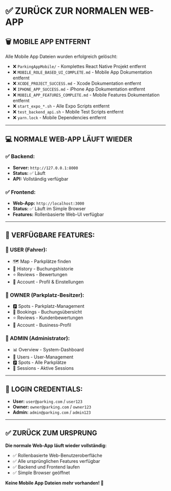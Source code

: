 # ✅ ZURÜCK ZUR NORMALEN WEB-APP

## 🗑️ **MOBILE APP ENTFERNT**

Alle Mobile App Dateien wurden erfolgreich gelöscht:

- ❌ `ParkingAppMobile/` - Komplettes React Native Projekt entfernt
- ❌ `MOBILE_ROLE_BASED_UI_COMPLETE.md` - Mobile App Dokumentation entfernt  
- ❌ `XCODE_PROJECT_SUCCESS.md` - Xcode Dokumentation entfernt
- ❌ `IPHONE_APP_SUCCESS.md` - iPhone App Dokumentation entfernt
- ❌ `MOBILE_APP_FEATURES_COMPLETE.md` - Mobile Features Dokumentation entfernt
- ❌ `start_expo_*.sh` - Alle Expo Scripts entfernt
- ❌ `test_backend_api.sh` - Mobile Test Scripts entfernt
- ❌ `yarn.lock` - Mobile Dependencies entfernt

---

## 💻 **NORMALE WEB-APP LÄUFT WIEDER**

### ✅ **Backend:**
- **Server:** `http://127.0.0.1:8000`
- **Status:** ✅ Läuft
- **API:** Vollständig verfügbar

### ✅ **Frontend:**
- **Web-App:** `http://localhost:3000`
- **Status:** ✅ Läuft im Simple Browser
- **Features:** Rollenbasierte Web-UI verfügbar

---

## 🎯 **VERFÜGBARE FEATURES:**

### **👤 USER (Fahrer):**
- 🗺️ Map - Parkplätze finden
- 📝 History - Buchungshistorie  
- ⭐ Reviews - Bewertungen
- 👤 Account - Profil & Einstellungen

### **🏢 OWNER (Parkplatz-Besitzer):**
- 🅿️ Spots - Parkplatz-Management
- 📝 Bookings - Buchungsübersicht
- ⭐ Reviews - Kundenbewertungen
- 🏢 Account - Business-Profil

### **👑 ADMIN (Administrator):**
- 📊 Overview - System-Dashboard
- 👥 Users - User-Management  
- 🅿️ Spots - Alle Parkplätze
- 🚗 Sessions - Aktive Sessions

---

## 🔑 **LOGIN CREDENTIALS:**

- **User:** `user@parking.com` / `user123`
- **Owner:** `owner@parking.com` / `owner123`
- **Admin:** `admin@parking.com` / `admin123`

---

## ✅ **ZURÜCK ZUM URSPRUNG**

**Die normale Web-App läuft wieder vollständig:**
- ✅ Rollenbasierte Web-Benutzeroberfläche
- ✅ Alle ursprünglichen Features verfügbar
- ✅ Backend und Frontend laufen
- ✅ Simple Browser geöffnet

**Keine Mobile App Dateien mehr vorhanden! 🚀**
